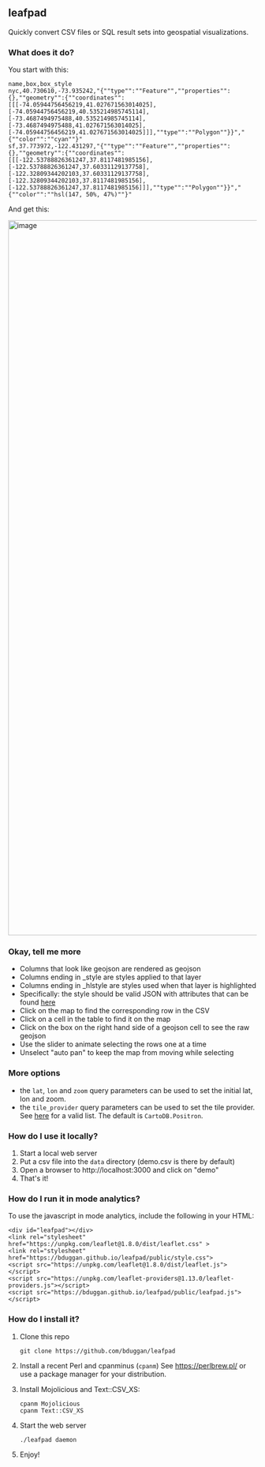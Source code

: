 ## leafpad

Quickly convert CSV files or SQL result sets into geospatial visualizations.

### What does it do?

You start with this:
```
name,box,box_style
nyc,40.730610,-73.935242,"{""type"":""Feature"",""properties"":{},""geometry"":{""coordinates"":[[[-74.05944756456219,41.027671563014025],[-74.05944756456219,40.535214985745114],[-73.4687494975488,40.535214985745114],[-73.4687494975488,41.027671563014025],[-74.05944756456219,41.027671563014025]]],""type"":""Polygon""}}","{""color"":""cyan""}"
sf,37.773972,-122.431297,"{""type"":""Feature"",""properties"":{},""geometry"":{""coordinates"":[[[-122.53788826361247,37.8117481985156],[-122.53788826361247,37.60331129137758],[-122.32809344202103,37.60331129137758],[-122.32809344202103,37.8117481985156],[-122.53788826361247,37.8117481985156]]],""type"":""Polygon""}}","{""color"":""hsl(147, 50%, 47%)""}"
```

And get this:

<img width="1450" alt="image" src="https://user-images.githubusercontent.com/58956/234868080-582fe1e7-0a19-4280-b74f-a1fcf09b8c2f.png">

### Okay, tell me more

- Columns that look like geojson are rendered as geojson
- Columns ending in _style are styles applied to that layer
- Columns ending in _hlstyle are styles used when that layer is highlighted
- Specifically: the style should be valid JSON with attributes that can be found [here](https://leafletjs.com/reference.html#path-option)
- Click on the map to find the corresponding row in the CSV
- Click on a cell in the table to find it on the map
- Click on the box on the right hand side of a geojson cell to see the raw geojson
- Use the slider to animate selecting the rows one at a time
- Unselect "auto pan" to keep the map from moving while selecting

### More options

- the `lat`, `lon` and `zoom` query parameters can be used to set the initial lat, lon and zoom.
- the `tile_provider` query parameters can be used to set the tile provider.  See [here](https://leaflet-extras.github.io/leaflet-providers/preview/) for a valid list. The default is `CartoDB.Positron`.

###  How do I use it locally?

1. Start a local web server
1. Put a csv file into the `data` directory (demo.csv is there by default)
2. Open a browser to http://localhost:3000 and click on "demo"
5. That's it!

### How do I run it in mode analytics?

To use the javascript in mode analytics, include the following in your HTML:

```
<div id="leafpad"></div>
<link rel="stylesheet" href="https://unpkg.com/leaflet@1.8.0/dist/leaflet.css" >
<link rel="stylesheet" href="https://bduggan.github.io/leafpad/public/style.css">
<script src="https://unpkg.com/leaflet@1.8.0/dist/leaflet.js"></script>
<script src="https://unpkg.com/leaflet-providers@1.13.0/leaflet-providers.js"></script>
<script src="https://bduggan.github.io/leafpad/public/leafpad.js"></script>
```

### How do I install it?

1. Clone this repo
    ```
    git clone https://github.com/bduggan/leafpad
    ```

2. Install a recent Perl and cpanminus (`cpanm`)
   See https://perlbrew.pl/ or use a package manager for your distribution.

3. Install Mojolicious and Text::CSV_XS:
     ```
     cpanm Mojolicious
     cpanm Text::CSV_XS
     ```

4. Start the web server
     ```
     ./leafpad daemon
     ```

5. Enjoy!

